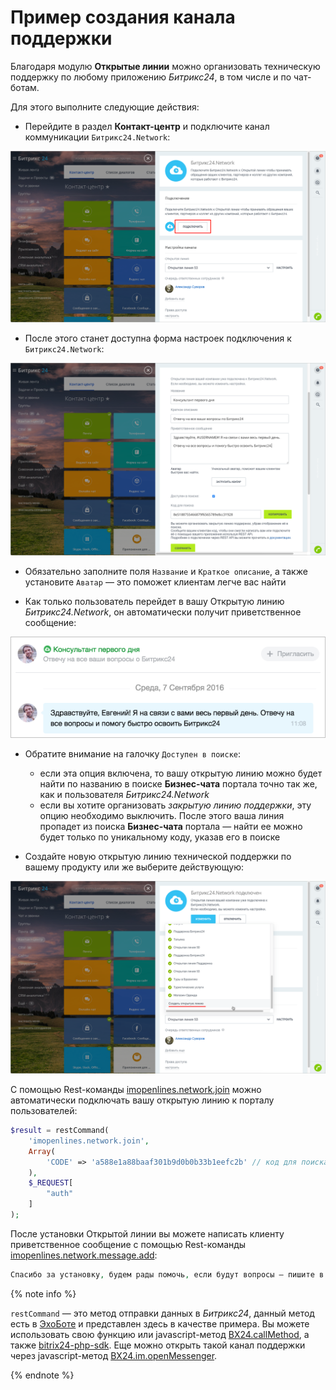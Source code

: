 # Пример создания канала поддержки

Благодаря модулю **Открытые линии** можно организовать техническую поддержку по любому приложению *Битрикс24*, в том числе и по чат-ботам.

Для этого выполните следующие действия:

- Перейдите в раздел **Контакт-центр** и подключите канал коммуникации `Битрикс24.Network`:

![Добавление Битрикс24.Network](./_images/add_network01.png)

- После этого станет доступна форма настроек подключения к `Битрикс24.Network`:

![Настройки Битрикс24.Network](./_images/add_network02.png)

  - Обязательно заполните поля `Название` и `Краткое описание`, а также установите `Аватар` — это поможет клиентам легче вас найти

  - Как только пользователь перейдет в вашу Открытую линию *Битрикс24.Network*, он автоматически получит приветственное сообщение:
         
  ![Приветственное сообщение](./_images/openlines4.png)

  - Обратите внимание на галочку `Доступен в поиске`: 
      - если эта опция включена, то вашу открытую линию можно будет найти по названию в поиске **Бизнес-чата** портала точно так же, как и пользователя *Битрикс24.Network*
      - если вы хотите организовать *закрытую линию поддержки*, эту опцию необходимо выключить. После этого ваша линия пропадет из поиска **Бизнес-чата** портала — найти ее можно будет только по уникальному коду, указав его в поиске

- Создайте новую открытую линию технической поддержки по вашему продукту или же выберите действующую:

![Создание или выбор открытой линии](./_images/add_network000.png)

С помощью Rest-команды [imopenlines.network.join](../../api-reference/imopenlines/openlines/imopenlines-network-join.md) можно автоматически подключать вашу открытую линию к порталу пользователей:

```php
$result = restCommand(
    'imopenlines.network.join',
    Array(
        'CODE' => 'a588e1a88baaf301b9d0b0b33b1eefc2b' // код для поиска со страницы коннекторов
    ),
    $_REQUEST[
        "auth"
    ]
);
```

После установки Открытой линии вы можете написать клиенту приветственное сообщение с помощью Rest-команды [imopenlines.network.message.add](../../api-reference/imopenlines/openlines/imopenlines-network-message-add.md):

```php
Спасибо за установку, будем рады помочь, если будут вопросы — пишите в этот чат. Хорошего дня! :)
```

{% note info %}

`restCommand` — это метод отправки данных в *Битрикс24*, данный метод есть в [ЭхоБоте](https://github.com/bitrix24com/bots) и представлен здесь в качестве примера. Вы можете использовать свою функцию или javascript-метод [BX24.callMethod](../../how-to-use-examples.md), а также [bitrix24-php-sdk](https://github.com/mesilov/bitrix24-php-sdk). Еще можно открыть такой канал поддержки через javascript-метод [BX24.im.openMessenger](../../api-reference/bx24-js-sdk/additional-functions/bx24-im-open-messenger.md).

{% endnote %}